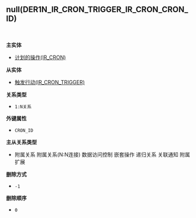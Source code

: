 ## null(DER1N_IR_CRON_TRIGGER_IR_CRON_CRON_ID) <!-- {docsify-ignore-all} -->



<br>
<p class="panel-title"><b>主实体</b></p>

* [计划的操作(IR_CRON)](module/base/ir_cron)

<p class="panel-title"><b>从实体</b></p>

* [触发行动(IR_CRON_TRIGGER)](module/base/ir_cron_trigger)

<p class="panel-title"><b>关系类型</b></p>

* `1:N关系`

<p class="panel-title"><b>外键属性</b></p>

* `CRON_ID`

<p class="panel-title"><b>主从关系类型</b></p>

* <i class="fa fa-square"/></i> 附属关系 <i class="fa fa-square"/></i> 附属关系(N:N连接) <i class="fa fa-square"/></i> 数据访问控制 <i class="fa fa-square"/></i> 嵌套操作 <i class="fa fa-square"/></i> 递归关系 <i class="fa fa-square"/></i> 关联通知 <i class="fa fa-square"/></i> 附属扩展

<p class="panel-title"><b>删除方式</b></p>

* `-1`

<p class="panel-title"><b>删除顺序</b></p>

* `0`
